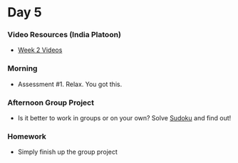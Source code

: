 Day 5
====================
### Video Resources (India Platoon)
- [Week 2 Videos](https://www.youtube.com/playlist?list=PLu0CiQ7bzwEQT_GDPFAx7E7awUWCv5zMu)

### Morning
* Assessment #1. Relax. You got this.

### Afternoon Group Project
* Is it better to work in groups or on your own? Solve [Sudoku](https://github.com/codeplatoon/sudoku) and find out!

### Homework
* Simply finish up the group project
